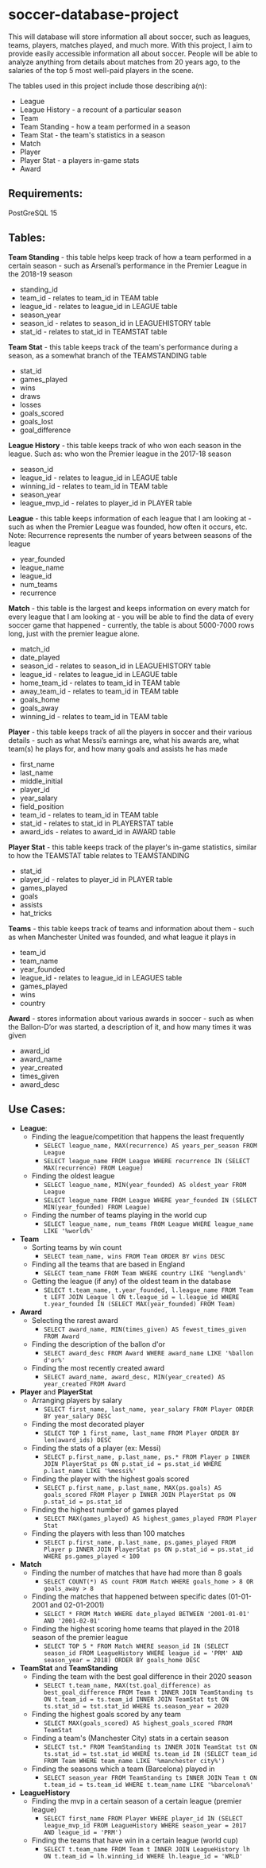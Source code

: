 # soccer-database-project
This will database will store information all about soccer, such as leagues, teams, players, matches played, and much more. With this project, I aim to provide easily accessible information all about soccer. People will be able to analyze anything from details about matches from 20 years ago, to the salaries of the top 5 most well-paid players in the scene. 

The tables used in this project include those describing a(n):
  - League
  - League History - a recount of a particular season
  - Team
  - Team Standing - how a team performed in a season
  - Team Stat - the team's statistics in a season
  - Match
  - Player
  - Player Stat - a players in-game stats
  - Award

## Requirements: 
PostGreSQL 15

## Tables: 
**Team Standing** - this table helps keep track of how a team performed in a certain season - such as Arsenal’s performance in the Premier League in the 2018-19 season
  - standing_id
  - team_id  - relates to team_id in TEAM table
  - league_id - relates to league_id in LEAGUE table
  - season_year	
  - season_id - relates to season_id in LEAGUEHISTORY table
  - stat_id - relates to stat_id in TEAMSTAT table 

**Team Stat** - this table keeps track of the team's performance during a season, as a somewhat branch of the TEAMSTANDING table
  - stat_id
  - games_played
  - wins
  - draws
  - losses
  - goals_scored
  - goals_lost
  - goal_difference

**League History** - this table keeps track of who won each season in the league. Such as: who won the Premier league in the 2017-18 season
  - season_id	
  - league_id - relates to league_id in LEAGUE table
  - winning_id - relates to team_id in TEAM table
  - season_year	
  - league_mvp_id - relates to player_id in PLAYER table

**League** - this table keeps information of each league that I am looking at - such as when the Premier League was founded, how often it occurs, etc. Note: Recurrence represents the number of years between seasons of the league
  - year_founded  
  - league_name 
  - league_id  
  - num_teams   
  - recurrence 

**Match** - this table is the largest and keeps information on every match for every league that I am looking at - you will be able to find the data of every soccer game that happened - currently, the table is about 5000-7000 rows long, just with the premier league alone.
  - match_id
  - date_played
  - season_id - relates to season_id in LEAGUEHISTORY table
  - league_id - relates to league_id in LEAGUE table
  - home_team_id - relates to team_id in TEAM table
  - away_team_id - relates to team_id in TEAM table
  - goals_home   
  - goals_away
  - winning_id - relates to team_id in TEAM table

**Player** - this table keeps track of all the players in soccer and their various details - such as what Messi’s earnings are, what his awards are, what team(s) he plays for, and how many goals and assists he has made
  - first_name
  - last_name
  - middle_initial 
  - player_id 
  - year_salary 
  - field_position
  - team_id - relates to team_id in TEAM table
  - stat_id - relates to stat_id in PLAYERSTAT table
  - award_ids - relates to award_id in AWARD table

**Player Stat** - this table keeps track of the player's in-game statistics, similar to how the TEAMSTAT table relates to TEAMSTANDING
  - stat_id
  - player_id - relates to player_id in PLAYER table
  - games_played
  - goals  
  - assists
  - hat_tricks

**Teams** - this table keeps track of teams and information about them - such as when Manchester United was founded, and what league it plays in
  - team_id 
  - team_name 
  - year_founded 
  - league_id - relates to league_id in LEAGUES table
  - games_played 
  - wins 
  - country  

**Award** - stores information about various awards in soccer - such as when the Ballon-D’or was started, a description of it, and how many times it was given
  - award_id
  - award_name
  - year_created	
  - times_given
  - award_desc

## Use Cases:
- **League**:  
  - Finding the league/competition that happens the least frequently
    - `SELECT league_name, MAX(recurrence) AS years_per_season FROM League`
    - `SELECT league_name FROM League WHERE recurrence IN (SELECT MAX(recurrence) FROM League)`
  - Finding the oldest league
    - `SELECT league_name, MIN(year_founded) AS oldest_year FROM League`
    - `SELECT league_name FROM League WHERE year_founded IN (SELECT MIN(year_founded) FROM League)`
  - Finding the number of teams playing in the world cup
    - `SELECT league_name, num_teams FROM League WHERE league_name LIKE '%world%'`
- **Team**
  - Sorting teams by win count
    - `SELECT team_name, wins FROM Team ORDER BY wins DESC`
  - Finding all the teams that are based in England
    - `SELECT team_name FROM Team WHERE country LIKE '%england%'`
  - Getting the league (if any) of the oldest team in the database
    - `SELECT t.team_name, t.year_founded, l.league_name FROM Team t LEFT JOIN League l ON t.league_id = l.league_id WHERE t.year_founded IN (SELECT MAX(year_founded) FROM Team)`
- **Award**
  - Selecting the rarest award
    - `SELECT award_name, MIN(times_given) AS fewest_times_given FROM Award`
  - Finding the description of the ballon d'or
    - `SELECT award_desc FROM Award WHERE award_name LIKE '%ballon d'or%'`
  - Finding the most recently created award
    - `SELECT award_name, award_desc, MIN(year_created) AS year_created FROM Award`
- **Player** and **PlayerStat**
  - Arranging players by salary
    - `SELECT first_name, last_name, year_salary FROM Player ORDER BY year_salary DESC`
  - Finding the most decorated player
    - `SELECT TOP 1 first_name, last_name FROM Player ORDER BY len(award_ids) DESC`
  - Finding the stats of a player (ex: Messi)
    - `SELECT p.first_name, p.last_name, ps.* FROM Player p INNER JOIN PlayerStat ps ON p.stat_id = ps.stat_id WHERE p.last_name LIKE '%messi%'`
  - Finding the player with the highest goals scored
    - `SELECT p.first_name, p.last_name, MAX(ps.goals) AS goals_scored FROM Player p INNER JOIN PlayerStat ps ON p.stat_id = ps.stat_id`
  - Finding the highest number of games played
    - `SELECT MAX(games_played) AS highest_games_played FROM Player Stat`
  - Finding the players with less than 100 matches
    - `SELECT p.first_name, p.last_name, ps.games_played FROM Player p INNER JOIN PlayerStat ps ON p.stat_id = ps.stat_id WHERE ps.games_played < 100`
- **Match**
  - Finding the number of matches that have had more than 8 goals
    - `SELECT COUNT(*) AS count FROM Match WHERE goals_home > 8 OR goals_away > 8`
  - Finding the matches that happened between specific dates (01-01-2001 and 02-01-2001)
    - `SELECT * FROM Match WHERE date_played BETWEEN '2001-01-01' AND '2001-02-01'`
  - Finding the highest scoring home teams that played in the 2018 season of the premier league
    - `SELECT TOP 5 * FROM Match WHERE season_id IN (SELECT season_id FROM LeagueHistory WHERE league_id = 'PRM' AND season_year = 2018) ORDER BY goals_home DESC`
- **TeamStat** and **TeamStanding**
  - Finding the team with the best goal difference in their 2020 season
    - `SELECT t.team_name, MAX(tst.goal_difference) as best_goal_difference FROM Team t INNER JOIN TeamStanding ts ON t.team_id = ts.team_id INNER JOIN TeamStat tst ON ts.stat_id = tst.stat_id WHERE ts.season_year = 2020`
  - Finding the highest goals scored by any team
    - `SELECT MAX(goals_scored) AS highest_goals_scored FROM TeamStat`
  - Finding a team's (Manchester City) stats in a certain season
    - `SELECT tst.* FROM TeamStanding ts INNER JOIN TeamStat tst ON ts.stat_id = tst.stat_id WHERE ts.team_id IN (SELECT team_id FROM Team WHERE team_name LIKE '%manchester city%')`
  - Finding the seasons which a team (Barcelona) played in 
    - `SELECT season_year FROM TeamStanding ts INNER JOIN Team t ON t.team_id = ts.team_id WHERE t.team_name LIKE '%barcelona%'`
- **LeagueHistory**
  - Finding the mvp in a certain season of a certain league (premier league)
    - `SELECT first_name FROM Player WHERE player_id IN (SELECT league_mvp_id FROM LeagueHistory WHERE season_year = 2017 AND league_id = 'PRM')`
  - Finding the teams that have win in a certain league (world cup)
    - `SELECT t.team_name FROM Team t INNER JOIN LeagueHistory lh ON t.team_id = lh.winning_id WHERE lh.league_id = 'WRLD'`
